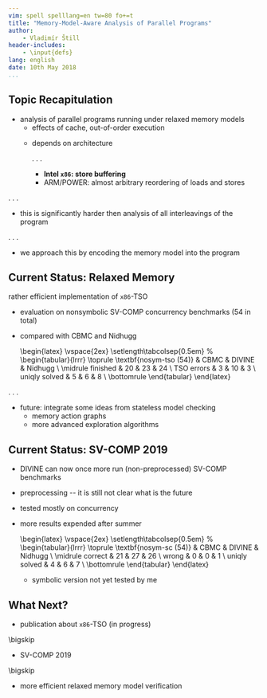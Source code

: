 ```yaml
---
vim: spell spelllang=en tw=80 fo+=t
title: "Memory-Model-Aware Analysis of Parallel Programs"
author:
    - Vladimír Štill
header-includes:
    - \input{defs}
lang: english
date: 10th May 2018
...
```


## Topic Recapitulation

- analysis of parallel programs running under relaxed memory models
  - effects of cache, out-of-order execution
  * depends on architecture

    . . .

    *   **Intel `x86`: store buffering**
    *   ARM/POWER: almost arbitrary reordering of loads and stores

. . .

- this is significantly harder then analysis of all interleavings of the program

. . .

- we approach this by encoding the memory model into the program

## Current Status: Relaxed Memory

rather efficient implementation of `x86`-TSO

- evaluation on nonsymbolic SV-COMP concurrency benchmarks
(54 in total)
- compared with CBMC and Nidhugg

    \begin{latex}
    \vspace{2ex}
    \setlength\tabcolsep{0.5em} %
    \begin{tabular}{lrrr} \toprule
        \textbf{nosym-tso (54)} & CBMC & DIVINE & Nidhugg \\ \midrule
        finished                & 20   & 23     & 24 \\
        TSO errors              &  3   & 10     &  3 \\
        uniqly solved           &  5   &  6     &  8 \\
        \bottomrule
    \end{tabular}
    \end{latex}

. . .

- future: integrate some ideas from stateless model checking
  - memory action graphs
  - more advanced exploration algorithms

## Current Status: SV-COMP 2019

- DIVINE can now once more run (non-preprocessed) SV-COMP benchmarks
- preprocessing -- it is still not clear what is the future
- tested mostly on concurrency
- more results expended after summer


    \begin{latex}
    \vspace{2ex}
    \setlength\tabcolsep{0.5em} %
    \begin{tabular}{lrrr} \toprule
          \textbf{nosym-sc (54)} & CBMC & DIVINE & Nidhugg \\ \midrule
          correct                &   21 &   27   &   26    \\
          wrong                  &    0 &    0   &    1    \\
          uniqly solved          &    4 &    6   &    7    \\
        \bottomrule
    \end{tabular}
    \end{latex}

    - symbolic version not yet tested by me

## What Next?

- publication about `x86`-TSO (in progress)

\bigskip

- SV-COMP 2019

\bigskip

- more efficient relaxed memory model verification
